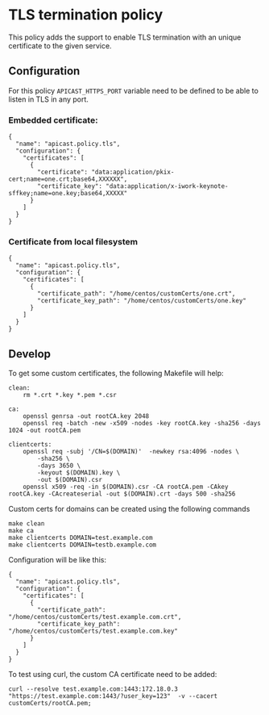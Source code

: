 # TLS termination policy

This policy adds the support to enable TLS termination with an unique
certificate to the given service.

## Configuration

For this policy `APICAST_HTTPS_PORT` variable need to be defined to be able to
listen in TLS in any port.


### Embedded certificate:

```
{
  "name": "apicast.policy.tls",
  "configuration": {
    "certificates": [
      {
        "certificate": "data:application/pkix-cert;name=one.crt;base64,XXXXXX",
        "certificate_key": "data:application/x-iwork-keynote-sffkey;name=one.key;base64,XXXXX"
      }
    ]
  }
}
```

### Certificate from local filesystem
```
{
  "name": "apicast.policy.tls",
  "configuration": {
    "certificates": [
      {
        "certificate_path": "/home/centos/customCerts/one.crt",
        "certificate_key_path": "/home/centos/customCerts/one.key"
      }
    ]
  }
}
```


## Develop

To get some custom certificates, the following Makefile will help:

```
clean:
	rm *.crt *.key *.pem *.csr

ca: 
	openssl genrsa -out rootCA.key 2048
	openssl req -batch -new -x509 -nodes -key rootCA.key -sha256 -days 1024 -out rootCA.pem

clientcerts:	
	openssl req -subj '/CN=$(DOMAIN)'  -newkey rsa:4096 -nodes \
		-sha256 \
		-days 3650 \
		-keyout $(DOMAIN).key \
		-out $(DOMAIN).csr
	openssl x509 -req -in $(DOMAIN).csr -CA rootCA.pem -CAkey rootCA.key -CAcreateserial -out $(DOMAIN).crt -days 500 -sha256
```

Custom certs for domains can be created using the following commands

```
make clean
make ca
make clientcerts DOMAIN=test.example.com
make clientcerts DOMAIN=testb.example.com
```

Configuration will be like this: 
```
{
  "name": "apicast.policy.tls",
  "configuration": {
    "certificates": [
      {
        "certificate_path": "/home/centos/customCerts/test.example.com.crt",
        "certificate_key_path": "/home/centos/customCerts/test.example.com.key"
      }
    ]
  }
}
```

To test using curl, the custom CA certificate need to be added:

```
curl --resolve test.example.com:1443:172.18.0.3 "https://test.example.com:1443/?user_key=123"  -v --cacert customCerts/rootCA.pem;
```
